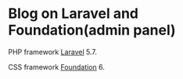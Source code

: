 # Blog on Laravel and Foundation(admin panel)

PHP framework [Laravel](https://laravel.com/) 5.7.

CSS framework [Foundation](https://foundation.zurb.com/) 6.